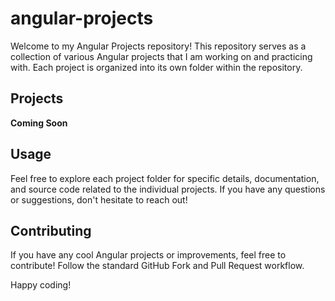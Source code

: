 # angular-projects

Welcome to my Angular Projects repository! This repository serves as a collection of various Angular projects that I am working on and practicing with. Each project is organized into its own folder within the repository.

## Projects

**Coming Soon**

## Usage

Feel free to explore each project folder for specific details, documentation, and source code related to the individual projects. If you have any questions or suggestions, don't hesitate to reach out!

## Contributing

If you have any cool Angular projects or improvements, feel free to contribute! Follow the standard GitHub Fork and Pull Request workflow.

Happy coding!
